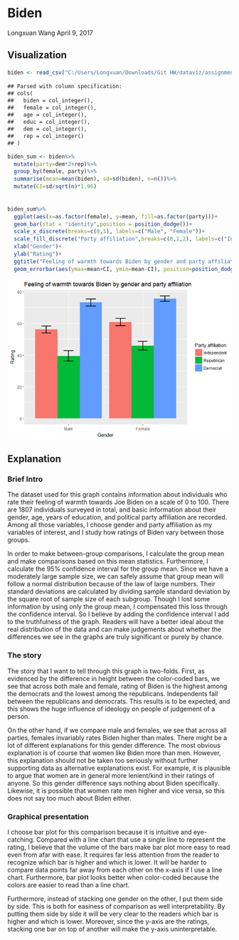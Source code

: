 Biden
================
Longxuan Wang
April 9, 2017

Visualization
-------------

``` r
biden <- read_csv("C:/Users/Longxuan/Downloads/Git HW/dataviz/assignments/data/biden.csv")
```

    ## Parsed with column specification:
    ## cols(
    ##   biden = col_integer(),
    ##   female = col_integer(),
    ##   age = col_integer(),
    ##   educ = col_integer(),
    ##   dem = col_integer(),
    ##   rep = col_integer()
    ## )

``` r
biden_sum <- biden%>%
  mutate(party=dem*2+rep)%>%
  group_by(female, party)%>%
  summarise(mean=mean(biden), sd=sd(biden), n=n())%>%
  mutate(CI=sd/sqrt(n)*1.96)
  

biden_sum%>%
  ggplot(aes(x=as.factor(female), y=mean, fill=as.factor(party)))+
  geom_bar(stat = "identity",position = position_dodge())+
  scale_x_discrete(breaks=c(0,1), labels=c("Male", "Female"))+
  scale_fill_discrete("Party affiliation",breaks=c(0,1,2), labels=c("Independent", "Republican", "Democrat"))+
  xlab("Gender")+
  ylab("Rating")+
  ggtitle("Feeling of warmth towards Biden by gender and party affiliation")+
  geom_errorbar(aes(ymax=mean+CI, ymin=mean-CI), position=position_dodge(0.9), size=1,                  width=0.4)
```

![](Biden_files/figure-markdown_github/csv-1.png)

Explanation
-----------

### Brief Intro

The dataset used for this graph contains information about individuals who rate their feeling of warmth towards Joe Biden on a scale of 0 to 100. There are 1807 individuals surveyed in total, and basic information about their gender, age, years of education, and political party affiliation are recorded. Among all those variables, I choose gender and party affiliation as my variables of interest, and I study how ratings of Biden vary between those groups.

In order to make between-group comparisons, I calculate the group mean and make comparisons based on this mean statistics. Furthermore, I calculate the 95% confidence interval for the group mean. Since we have a moderately large sample size, we can safely assume that group mean will follow a normal distribution because of the law of large numbers. Their standard deviations are calculated by dividing sample standard deviation by the square root of sample size of each subgroup. Though I lost some information by using only the group mean, I compensated this loss through the confidence interval. So I believe by adding the confidence interval I add to the truthfulness of the graph. Readers will have a better ideal about the real distribution of the data and can make judgements about whether the differences we see in the graphs are truly significant or purely by chance.

### The story

The story that I want to tell through this graph is two-folds. First, as evidenced by the difference in height between the color-coded bars, we see that across both male and female, rating of Biden is the highest among the democrats and the lowest among the republicans. Independents fall between the republicans and democrats. This results is to be expected, and this shows the huge influence of ideology on people of judgement of a person.

On the other hand, if we compare male and females, we see that across all parties, females invariably rates Biden higher than males. There might be a lot of different explanations for this gender difference. The most obvious explanation is of course that women like Biden more than men. However, this explanation should not be taken too seriously without further supporting data as alternative explanations exist. For example, it is plausible to argue that women are in general more lenient/kind in their ratings of anyone. So this gender difference says nothing about Biden specifically. Likewise, it is possible that women rate men higher and vice versa, so this does not say too much about Biden either.

### Graphical presentation

I choose bar plot for this comparison because it is intuitive and eye-catching. Compared with a line chart that use a single line to represent the rating, I believe that the volume of the bars make bar plot more easy to read even from afar with ease. It requires far less attention from the reader to recognize which bar is higher and which is lower. It will be harder to compare data points far away from each other on the x-axis if I use a line chart. Furthermore, bar plot looks better when color-coded because the colors are easier to read than a line chart.

Furthermore, instead of stacking one gender on the other, I put them side by side. This is both for easiness of comparison as well interpretability. By putting them side by side it will be very clear to the readers which bar is higher and which is lower. Moreover, since the y-axis are the ratings, stacking one bar on top of another will make the y-axis uninterpretable.
